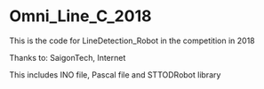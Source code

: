 # Omni_Line_C_2018

This is the code for LineDetection_Robot in the competition in 2018

Thanks to: SaigonTech, Internet

This includes INO file, Pascal file and STTODRobot library
